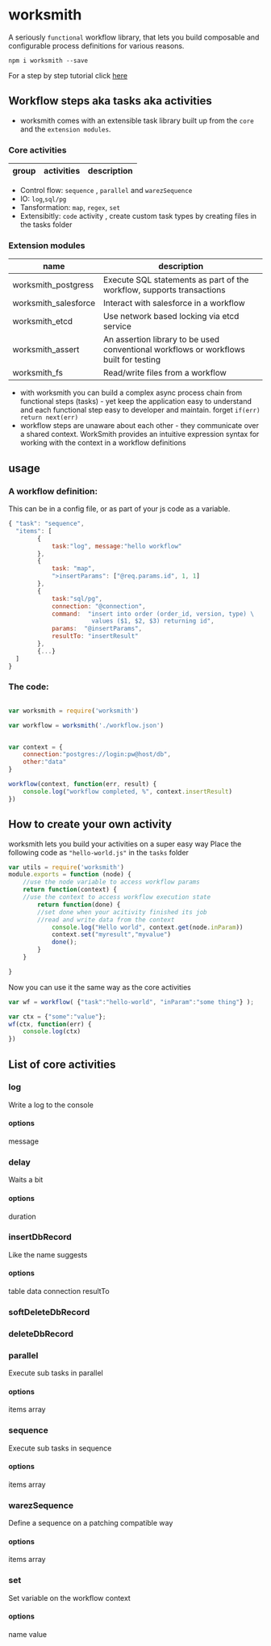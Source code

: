 # worksmith
A seriously `functional` workflow library, that lets you build composable and configurable process definitions for various reasons.

```npm i worksmith --save```


For a step by step tutorial click [here](https://github.com/guidesmiths/worksmith/blob/master/TUTORIAL.md)

## Workflow steps aka tasks aka activities
- worksmith comes with an extensible task library built up from the `core` and the `extension modules`.

### Core activities
| group | activities | description |
| ----- | ---------- | ----------- |

  - Control flow:  ```sequence``` ,  ```parallel``` and ```warezSequence```
  - IO: ```log```,```sql/pg```
  - Tansformation: ```map```, ```regex```, ```set```
  - Extensibitly: ```code``` activity , create custom task types by creating files in the tasks folder

### Extension modules

| name | description |
| ---  | ----------- |
| worksmith_postgress | Execute SQL statements as part of the workflow, supports transactions |
| worksmith_salesforce | Interact with salesforce in a workflow |
| worksmith_etcd | Use network based locking via etcd service |
| worksmith_assert | An assertion library to be used conventional workflows or workflows built for testing |
| worksmith_fs | Read/write files from a workflow |

- with worksmith you can build a complex async process chain from functional steps (tasks) - yet keep the application easy to understand and each functional step easy to developer and maintain. forget ```if(err) return next(err)```
- workflow steps are unaware about each other - they communicate over a shared context. WorkSmith provides an intuitive expression syntax for working with the context in a workflow definitions

## usage

### A workflow definition:
This can be in a config file, or as part of your js code as a variable.

```javascript
{ "task": "sequence",
  "items": [
        {
            task:"log", message:"hello workflow"
        },
        {
            task: "map",
            ">insertParams": ["@req.params.id", 1, 1]
        },
        {
            task:"sql/pg",
            connection: "@connection",
            command:  "insert into order (order_id, version, type) \
                       values ($1, $2, $3) returning id",
            params:  "@insertParams",
            resultTo: "insertResult"
        },
        {...}
  ]
}
```

### The code:

```javascript

var worksmith = require('worksmith')

var workflow = worksmith('./workflow.json')


var context = {
    connection:"postgres://login:pw@host/db",
    other:"data"
}

workflow(context, function(err, result) {
    console.log("workflow completed, %", context.insertResult)
})


```

## How to create your own activity

worksmith lets you build your activities on a super easy way
Place the following code as ```"hello-world.js"``` in the ```tasks``` folder

```javascript
var utils = require('worksmith')
module.exports = function (node) {
    //use the node variable to access workflow params
    return function(context) {
    //use the context to access workflow execution state
        return function(done) {
        //set done when your acitivity finished its job
        //read and write data from the context
            console.log("Hello world", context.get(node.inParam))
            context.set("myresult","myvalue")
            done();
        }
    }

}
```
Now you can use it the same way as the core activities
```javascript
var wf = workflow( {"task":"hello-world", "inParam":"some thing"} );

var ctx = {"some":"value"};
wf(ctx, function(err) {
    console.log(ctx)
})
```

## List of core activities

### log
Write a log to the console
#### options
message

### delay
Waits a bit
#### options
duration

### insertDbRecord
Like the name suggests
#### options
table
data
connection
resultTo

### softDeleteDbRecord

### deleteDbRecord

### parallel
Execute sub tasks in parallel
#### options
items array

### sequence
Execute sub tasks in sequence
#### options
items array

### warezSequence
Define a sequence on a patching compatible way
#### options
items array


### set
Set variable on the workflow context
#### options
name
value


